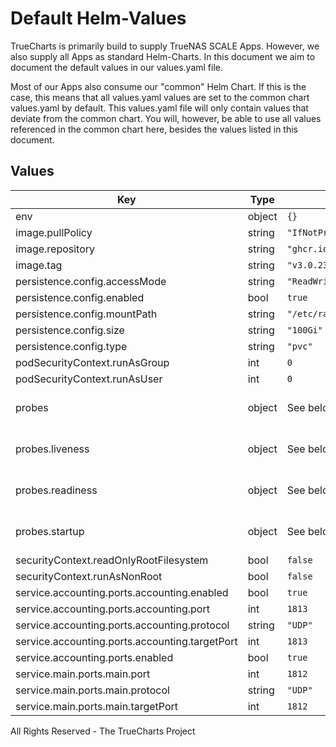 # Default Helm-Values

TrueCharts is primarily build to supply TrueNAS SCALE Apps.
However, we also supply all Apps as standard Helm-Charts. In this document we aim to document the default values in our values.yaml file.

Most of our Apps also consume our "common" Helm Chart.
If this is the case, this means that all values.yaml values are set to the common chart values.yaml by default. This values.yaml file will only contain values that deviate from the common chart.
You will, however, be able to use all values referenced in the common chart here, besides the values listed in this document.

## Values

| Key | Type | Default | Description |
|-----|------|---------|-------------|
| env | object | `{}` |  |
| image.pullPolicy | string | `"IfNotPresent"` |  |
| image.repository | string | `"ghcr.io/truecharts/freeradius"` |  |
| image.tag | string | `"v3.0.23@sha256:21454da0a4f4950dd9b97e82de5b56556fdf2bf38f60ae427852b74a2622c972"` |  |
| persistence.config.accessMode | string | `"ReadWriteOnce"` |  |
| persistence.config.enabled | bool | `true` |  |
| persistence.config.mountPath | string | `"/etc/raddb"` |  |
| persistence.config.size | string | `"100Gi"` |  |
| persistence.config.type | string | `"pvc"` |  |
| podSecurityContext.runAsGroup | int | `0` |  |
| podSecurityContext.runAsUser | int | `0` |  |
| probes | object | See below | Probe configuration -- [[ref]](https://kubernetes.io/docs/tasks/configure-pod-container/configure-liveness-readiness-startup-probes/) |
| probes.liveness | object | See below | Liveness probe configuration |
| probes.readiness | object | See below | Redainess probe configuration |
| probes.startup | object | See below | Startup probe configuration |
| securityContext.readOnlyRootFilesystem | bool | `false` |  |
| securityContext.runAsNonRoot | bool | `false` |  |
| service.accounting.ports.accounting.enabled | bool | `true` |  |
| service.accounting.ports.accounting.port | int | `1813` |  |
| service.accounting.ports.accounting.protocol | string | `"UDP"` |  |
| service.accounting.ports.accounting.targetPort | int | `1813` |  |
| service.accounting.ports.enabled | bool | `true` |  |
| service.main.ports.main.port | int | `1812` |  |
| service.main.ports.main.protocol | string | `"UDP"` |  |
| service.main.ports.main.targetPort | int | `1812` |  |

All Rights Reserved - The TrueCharts Project
